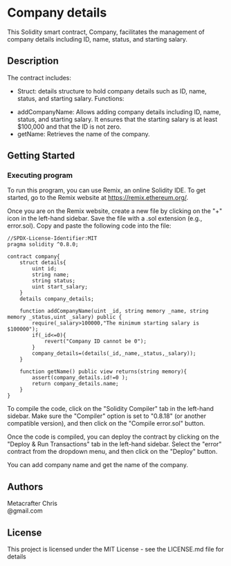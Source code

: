 # Company details

This Solidity smart contract, Company, facilitates the management of company details including ID, name, status, and starting salary.

## Description

The contract includes:

* Struct: details structure to hold company details such as ID, name, status, and starting salary.
Functions:
- addCompanyName: Allows adding company details including ID, name, status, and starting salary. It ensures that the starting salary is at least $100,000 and that the ID is not zero.
- getName: Retrieves the name of the company.
## Getting Started

### Executing program

To run this program, you can use Remix, an online Solidity IDE. To get started, go to the Remix website at https://remix.ethereum.org/.

Once you are on the Remix website, create a new file by clicking on the "+" icon in the left-hand sidebar. Save the file with a .sol extension (e.g., error.sol). Copy and paste the following code into the file:

```solidity
//SPDX-License-Identifier:MIT
pragma solidity ^0.8.0;

contract company{
    struct details{
        uint id;
        string name;
        string status;
        uint start_salary;
    }
    details company_details;

    function addCompanyName(uint _id, string memory _name, string memory _status,uint _salary) public {
        require(_salary>100000,"The minimum starting salary is $100000");
        if(_id<=0){
            revert("Company ID cannot be 0");
        }
        company_details=(details(_id,_name,_status,_salary));
    }

    function getName() public view returns(string memory){
        assert(company_details.id!=0 );
        return company_details.name;
    }
}
```

To compile the code, click on the "Solidity Compiler" tab in the left-hand sidebar. Make sure the "Compiler" option is set to "0.8.18" (or another compatible version), and then click on the "Compile error.sol" button.

Once the code is compiled, you can deploy the contract by clicking on the "Deploy & Run Transactions" tab in the left-hand sidebar. Select the "error" contract from the dropdown menu, and then click on the "Deploy" button.

You can add company name and get the name of the company.

## Authors

Metacrafter Chris  
@gmail.com


## License

This project is licensed under the MIT License - see the LICENSE.md file for details
